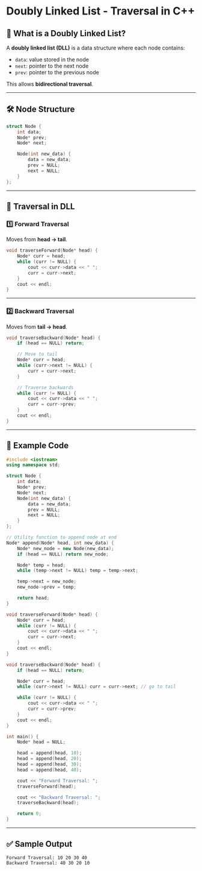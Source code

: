 # Doubly Linked List - Traversal in C++

## 📌 What is a Doubly Linked List?

A **doubly linked list (DLL)** is a data structure where each node contains:

* `data`: value stored in the node
* `next`: pointer to the next node
* `prev`: pointer to the previous node

This allows **bidirectional traversal**.

---

## 🛠 Node Structure

```cpp
struct Node {
    int data;
    Node* prev;
    Node* next;

    Node(int new_data) {
        data = new_data;
        prev = NULL;
        next = NULL;
    }
};
```

---

## 📌 Traversal in DLL

### 1️⃣ Forward Traversal

Moves from **head → tail**.

```cpp
void traverseForward(Node* head) {
    Node* curr = head;
    while (curr != NULL) {
        cout << curr->data << " ";
        curr = curr->next;
    }
    cout << endl;
}
```

---

### 2️⃣ Backward Traversal

Moves from **tail → head**.

```cpp
void traverseBackward(Node* head) {
    if (head == NULL) return;

    // Move to tail
    Node* curr = head;
    while (curr->next != NULL) {
        curr = curr->next;
    }

    // Traverse backwards
    while (curr != NULL) {
        cout << curr->data << " ";
        curr = curr->prev;
    }
    cout << endl;
}
```

---

## 📌 Example Code

```cpp
#include <iostream>
using namespace std;

struct Node {
    int data;
    Node* prev;
    Node* next;
    Node(int new_data) {
        data = new_data;
        prev = NULL;
        next = NULL;
    }
};

// Utility function to append node at end
Node* append(Node* head, int new_data) {
    Node* new_node = new Node(new_data);
    if (head == NULL) return new_node;

    Node* temp = head;
    while (temp->next != NULL) temp = temp->next;

    temp->next = new_node;
    new_node->prev = temp;

    return head;
}

void traverseForward(Node* head) {
    Node* curr = head;
    while (curr != NULL) {
        cout << curr->data << " ";
        curr = curr->next;
    }
    cout << endl;
}

void traverseBackward(Node* head) {
    if (head == NULL) return;

    Node* curr = head;
    while (curr->next != NULL) curr = curr->next; // go to tail

    while (curr != NULL) {
        cout << curr->data << " ";
        curr = curr->prev;
    }
    cout << endl;
}

int main() {
    Node* head = NULL;

    head = append(head, 10);
    head = append(head, 20);
    head = append(head, 30);
    head = append(head, 40);

    cout << "Forward Traversal: ";
    traverseForward(head);

    cout << "Backward Traversal: ";
    traverseBackward(head);

    return 0;
}
```

---

## ✅ Sample Output

```
Forward Traversal: 10 20 30 40
Backward Traversal: 40 30 20 10
```
